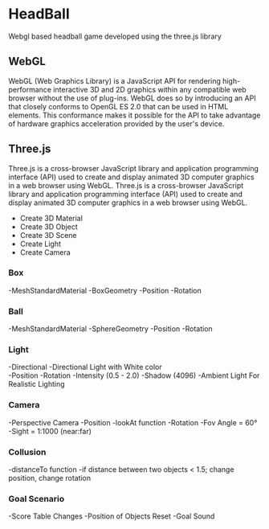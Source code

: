 # HeadBall
Webgl based headball game developed using the three.js library

## WebGL
WebGL (Web Graphics Library) is a JavaScript API for rendering high-performance interactive 3D and 2D graphics within any compatible web browser without the use of plug-ins. WebGL does so by introducing an API that closely conforms to OpenGL ES 2.0 that can be used in HTML <canvas> elements. This conformance makes it possible for the API to take advantage of hardware graphics acceleration provided by the user's device.

## Three.js
Three.js is a cross-browser JavaScript library and application programming interface (API) used to create and display animated 3D computer graphics in a web browser using WebGL. Three.js is a cross-browser JavaScript library and application programming interface (API) used to create and display animated 3D computer graphics in a web browser using WebGL.
- Create 3D Material
- Create 3D Object
- Create 3D Scene 
- Create Light
- Create Camera

### Box
-MeshStandardMaterial
-BoxGeometry
-Position
-Rotation

### Ball
-MeshStandardMaterial
-SphereGeometry
-Position
-Rotation

### Light
-Directional
-Directional Light with White color  
-Position
-Rotation 
-Intensity (0.5 - 2.0)
-Shadow (4096)
-Ambient Light For Realistic Lighting 

### Camera
-Perspective Camera
-Position
 -lookAt function
-Rotation 
-Fov Angle = 60°
-Sight = 1:1000 (near:far)

### Collusion
-distanceTo function
-if distance between two objects < 1.5; change position, change rotation

### Goal Scenario
-Score Table Changes 
-Position of Objects Reset
-Goal Sound





